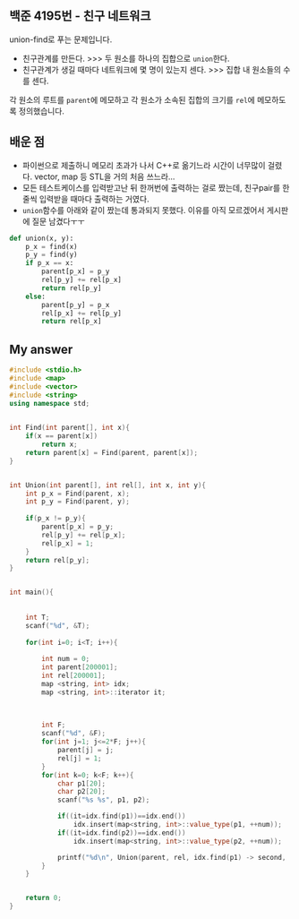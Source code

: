 
## 백준 4195번 - 친구 네트워크

union-find로 푸는 문제입니다. 
* 친구관계를 만든다. >>> 두 원소를 하나의 집합으로 `union`한다.
* 친구관계가 생길 때마다 네트워크에 몇 명이 있는지 센다. >>> 집합 내 원소들의 수를 센다.

각 원소의 루트를 `parent`에 메모하고 각 원소가 소속된 집합의 크기를 `rel`에 메모하도록 정의했습니다. <br>


## 배운 점
* 파이썬으로 제출하니 메모리 초과가 나서 C++로 옮기느라 시간이 너무많이 걸렸다. vector, map 등 STL을 거의 처음 쓰느라...
* 모든 테스트케이스를 입력받고난 뒤 한꺼번에 출력하는 걸로 짰는데, 친구pair를 한줄씩 입력받을 때마다 출력하는 거였다.
* `union`함수를 아래와 같이 짰는데 통과되지 못했다. 이유를 아직 모르겠어서 게시판에 질문 남겼다ㅜㅜ
```python
def union(x, y):
    p_x = find(x)
    p_y = find(y)
    if p_x == x:
        parent[p_x] = p_y
        rel[p_y] += rel[p_x]
        return rel[p_y]
    else:
        parent[p_y] = p_x
        rel[p_x] += rel[p_y]
        return rel[p_x]

```



## My answer
```cpp
#include <stdio.h>
#include <map>
#include <vector>
#include <string>
using namespace std;
 

int Find(int parent[], int x){
    if(x == parent[x])
        return x;
    return parent[x] = Find(parent, parent[x]);
}


int Union(int parent[], int rel[], int x, int y){
    int p_x = Find(parent, x);
    int p_y = Find(parent, y);
    
    if(p_x != p_y){
        parent[p_x] = p_y;
        rel[p_y] += rel[p_x];
        rel[p_x] = 1;
    }
    return rel[p_y];
}


int main(){
    
    
    int T;
    scanf("%d", &T);
    
    for(int i=0; i<T; i++){
        
        int num = 0;
        int parent[200001];
        int rel[200001];
        map <string, int> idx;
        map <string, int>::iterator it;    
        
        

        int F;
        scanf("%d", &F);
        for(int j=1; j<=2*F; j++){
            parent[j] = j;
            rel[j] = 1;
        }
        for(int k=0; k<F; k++){
            char p1[20];
            char p2[20];
            scanf("%s %s", p1, p2);

            if((it=idx.find(p1))==idx.end())
                idx.insert(map<string, int>::value_type(p1, ++num));
            if((it=idx.find(p2))==idx.end())
                idx.insert(map<string, int>::value_type(p2, ++num));    

            printf("%d\n", Union(parent, rel, idx.find(p1) -> second,  idx.find(p2) -> second));
        }
    }


    return 0;
}
```
